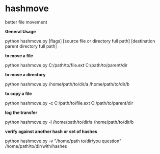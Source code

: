 # hashmove
better file movement

**General Usage**

python hashmove.py [flags] [source file or directory full path] [destination parent directory full path]

**to move a file**

python hashmove.py C:/path/to/file.ext C:/path/to/parent/dir

**to move a directory**

python hashmove.py /home/path/to/dir/a /home/path/to/dir/b

**to copy a file**

python hashmove.py -c C:/path/to/file.ext C:/path/to/parent/dir

**log the transfer**

python hashmove.py -l /home/path/to/dir/a /home/path/to/dir/b

**verify against another hash or set of hashes**

python hashmove.py -v "/home/path to/dir/you question" /home/path/to/dir/with/hashes

